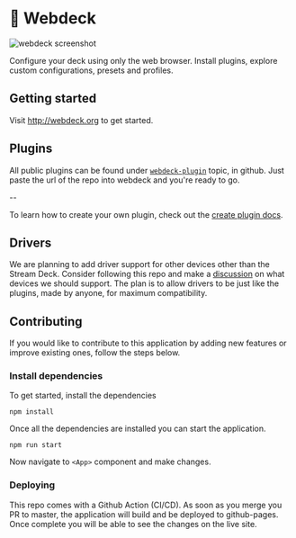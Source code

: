 # 🔳 Webdeck

![webdeck screenshot](https://github.com/webdeckjs/webdeck/assets/1041335/09372312-6f88-4740-a2a6-43598bc53952)

Configure your deck using only the web browser. Install plugins, explore custom configurations, presets and profiles.

## Getting started

Visit http://webdeck.org to get started.

## Plugins

All public plugins can be found under [`webdeck-plugin`](https://github.com/search?q=topic:webdeck-plugin) topic, in github. Just paste the url of the repo into webdeck and you're ready to go.

--

To learn how to create your own plugin, check out the [create plugin docs](https://github.com/webdeckjs/webdeck/wiki/How-to-create-plugins).

## Drivers

We are planning to add driver support for other devices other than the Stream Deck. Consider following this repo and make a [discussion](https://github.com/webdeckjs/webdeck/discussions) on what devices we should support. The plan is to allow drivers to be just like the plugins, made by anyone, for maximum compatibility.

## Contributing

If you would like to contribute to this application by adding new features or improve existing ones, follow the steps below.

### Install dependencies

To get started, install the dependencies

`npm install`

Once all the dependencies are installed you can start the application.

`npm run start`

Now navigate to `<App>` component and make changes.

### Deploying

This repo comes with a Github Action (CI/CD). As soon as you merge you PR to master, the application will build and be deployed to github-pages. Once complete you will be able to see the changes on the live site.
